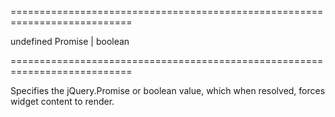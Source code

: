 <!--**
/*-------------------------------------------
    Auto-generated file. Do not modify.
-------------------------------------------

**-->
===========================================================================
<!--default-->undefined<!--/default-->
<!--type-->Promise | boolean<!--/type-->
===========================================================================

<!--shortDescription-->
Specifies the jQuery.Promise or boolean value, which when resolved, forces widget content to render.
<!--/shortDescription-->

<!--fullDescription-->

<!--/fullDescription-->